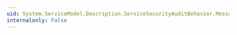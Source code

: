 ```yaml
---
uid: System.ServiceModel.Description.ServiceSecurityAuditBehavior.MessageAuthenticationAuditLevel
internalonly: False
---
```

